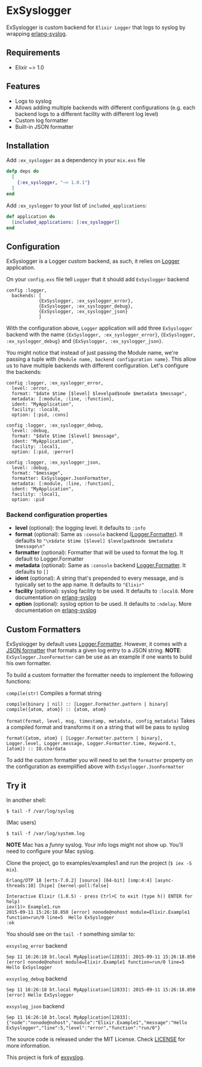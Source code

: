 ExSyslogger
======

ExSyslogger is custom backend for `Elixir Logger` that logs to syslog by wrapping [erlang-syslog](https://github.com/Vagabond/erlang-syslog/).

## Requirements
* Elixir ~> 1.0

## Features
* Logs to syslog
* Allows adding multiple backends with different configurations (e.g. each backend logs to a different facility with different log level)
* Custom log formatter
* Built-in JSON formatter

## Installation

Add `:ex_syslogger` as a dependency in your `mix.exs` file

```elixir
defp deps do
  [
    {:ex_syslogger, "~> 1.0.1"}
  ]
end
```

Add `:ex_syslogger` to your list of `included_applications`:

```elixir
def application do
  [included_applications: [:ex_syslogger]]
end
```

## Configuration

ExSyslogger is a Logger custom backend, as such, it relies on [Logger](http://elixir-lang.org/docs/stable/logger/) application.

On your `config.exs` file tell `Logger` that it should add `ExSyslogger` backend
```
config :logger,
  backends: [
            {ExSyslogger, :ex_syslogger_error},
            {ExSyslogger, :ex_syslogger_debug},
            {ExSyslogger, :ex_syslogger_json}
            ]
```

With the configuration above, `Logger` application will add three `ExSyslogger` backend with the name `{ExSyslogger, :ex_syslogger_error}`, `{ExSyslogger, :ex_syslogger_debug}` and `{ExSyslogger, :ex_syslogger_json}`.

You might notice that instead of just passing the Module name, we're passing a tuple with `{Module name, backend configuration name}`. This allow us to have multiple backends with different configuration. Let's configure the backends:

```
config :logger, :ex_syslogger_error,
  level: :error,
  format: "$date $time [$level] $levelpad$node $metadata $message",
  metadata: [:module, :line, :function],
  ident: "MyApplication",
  facility: :local0,
  option: [:pid, :cons]

config :logger, :ex_syslogger_debug,
  level: :debug,
  format: "$date $time [$level] $message",
  ident: "MyApplication",
  facility: :local1,
  option: [:pid, :perror]

config :logger, :ex_syslogger_json,
  level: :debug,
  format: "$message",
  formatter: ExSyslogger.JsonFormatter,
  metadata: [:module, :line, :function],
  ident: "MyApplication",
  facility: :local1,
  option: :pid
```


### Backend configuration properties

* __level__ (optional): the logging level. It defaults to `:info`
* __format__ (optional): Same as `:console` backend ([Logger.Formatter](http://elixir-lang.org/docs/stable/logger/)). It defaults to `"\n$date $time [$level] $levelpad$node $metadata $message\n"`
* __formatter__ (optional): Formatter that will be used to format the log. It default to Logger.Formatter
* __metadata__ (optional): Same as `:console` backend [Logger.Formatter](http://elixir-lang.org/docs/stable/logger/). It defaults to `[]`
* __ident__ (optional): A string that's prepended to every message, and is typically set to the app name. It defaults to `"Elixir"`
* __facility__ (optional): syslog facility to be used. It defaults to `:local0`. More documentation on [erlang-syslog](https://github.com/Vagabond/erlang-syslog/#syslogopenident-logopt-facility---ok-port)
* __option__ (optional): syslog option to be used. It defaults to `:ndelay`. More documentation on [erlang-syslog](https://github.com/Vagabond/erlang-syslog/#syslogopenident-logopt-facility---ok-port)

## Custom Formatters
ExSyslogger by default uses [Logger.Formatter](http://elixir-lang.org/docs/stable/logger/Logger.Formatter.html). However, it comes with a [JSON formatter](http://hexdocs.pm/exsyslog/1.0.1) that formats a given log entry to a JSON string. __NOTE__: `ExSyslogger.JsonFormatter` can be use as an example if one wants to build his own formatter.

To build a custom formatter the formatter needs to implement the following functions:

`compile(str)`
Compiles a format string
```
compile(binary | nil) :: [Logger.Formatter.pattern | binary]
compile({atom, atom}) :: {atom, atom}
```

`format(format, level, msg, timestamp, metadata, config_metadata)`
Takes a compiled format and transforms it on a string that will be pass to syslog
```
format({atom, atom} | [Logger.Formatter.pattern | binary], Logger.level, Logger.message, Logger.Formatter.time, Keyword.t, [atom]) :: IO.chardata
```

To add the custom formatter you will need to set the `formatter` property on the configuration as exemplified above with `ExSyslogger.JsonFormatter`

## Try it

In another shell:

```
$ tail -f /var/log/syslog
```

(Mac users)
```
$ tail -f /var/log/system.log
```
__NOTE__ Mac has a *funny* syslog. Your info logs might not show up. You'll need to configure your Mac syslog.

Clone the project, go to examples/examples1 and run the project (`$ iex -S mix`).

```
Erlang/OTP 18 [erts-7.0.2] [source] [64-bit] [smp:4:4] [async-threads:10] [hipe] [kernel-poll:false]

Interactive Elixir (1.0.5) - press Ctrl+C to exit (type h() ENTER for help)
iex(1)> Example1.run
2015-09-11 15:26:18.850 [error] nonode@nohost module=Elixir.Example1 function=run/0 line=5  Hello ExSyslogger
:ok
```

You should see on the `tail -f` something similar to:

`exsyslog_error` backend
```
Sep 11 16:26:18 bt.local MyApplication[12833]: 2015-09-11 15:26:18.850 [error] nonode@nohost module=Elixir.Example1 function=run/0 line=5  Hello ExSyslogger
```

`exsyslog_debug` backend
```
Sep 11 16:26:18 bt.local MyApplication[12833]: 2015-09-11 15:26:18.850 [error] Hello ExSyslogger
```

`exsyslog_json` backend
```
Sep 11 16:26:18 bt.local MyApplication[12833]: {"node":"nonode@nohost","module":"Elixir.Example1","message":"Hello ExSyslogger","line":5,"level":"error","function":"run/0"}
```

The source code is released under the MIT License. Check [LICENSE](LICENSE) for more information.

This project is fork of [exsyslog](https://github.com/22cans/exsyslog).
